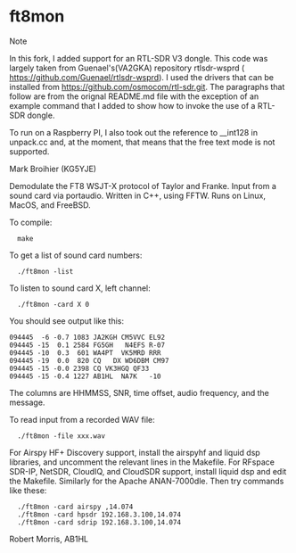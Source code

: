 # ft8mon
>[!NOTE]
>In this fork, I added support for an RTL-SDR V3 dongle.  This code was largely taken from Guenael's(VA2GKA) repository rtlsdr-wsprd (
https://github.com/Guenael/rtlsdr-wsprd).  I used the drivers that can be installed from
>https://github.com/osmocom/rtl-sdr.git.  The paragraphs that follow are from the orignal README.md file with the exception of an example command that I added to show how to invoke the use of a RTL-SDR dongle.
>
>To run on a Raspberry PI, I also took out the reference to __int128 in unpack.cc and, at the moment, that means that the free text mode is not supported.
>
>Mark Broihier (KG5YJE)

Demodulate the FT8 WSJT-X protocol of Taylor and Franke.
Input from a sound card via portaudio.
Written in C++, using FFTW.
Runs on Linux, MacOS, and FreeBSD.

To compile:

```
  make
```

To get a list of sound card numbers:

```
  ./ft8mon -list
```

To listen to sound card X, left channel:

```
  ./ft8mon -card X 0
```

You should see output like this:

```
094445  -6 -0.7 1083 JA2KGH CM5VVC EL92
094445 -15  0.1 2584 FG5GH   N4EFS R-07
094445 -10  0.3  601 WA4PT  VK5MRD RRR 
094445 -19  0.0  820 CQ   DX WD6DBM CM97
094445 -15 -0.0 2398 CQ VK3HGQ QF33
094445 -15 -0.4 1227 AB1HL  NA7K   -10
```

The columns are HHMMSS, SNR, time offset, audio frequency, and the message.

To read input from a recorded WAV file:

```
  ./ft8mon -file xxx.wav
```

For Airspy HF+ Discovery support, install the airspyhf
and liquid dsp libraries, and uncomment the relevant lines in the
Makefile. For RFspace SDR-IP, NetSDR, CloudIQ, and CloudSDR
support, install liquid dsp and edit the Makefile. Similarly
for the Apache ANAN-7000dle. Then try commands like these:

```
  ./ft8mon -card airspy ,14.074
  ./ft8mon -card hpsdr 192.168.3.100,14.074
  ./ft8mon -card sdrip 192.168.3.100,14.074
```

Robert Morris,
AB1HL
